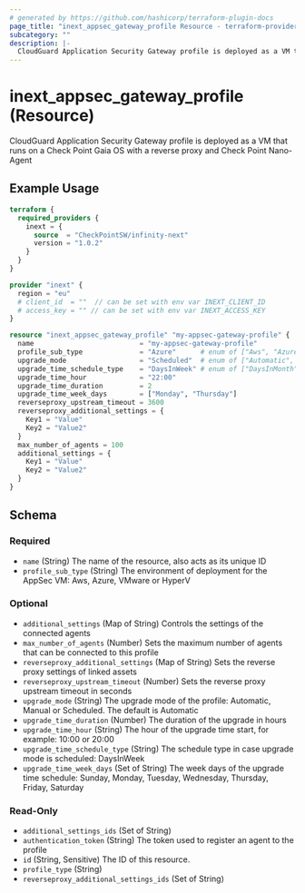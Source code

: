 ```yaml
---
# generated by https://github.com/hashicorp/terraform-plugin-docs
page_title: "inext_appsec_gateway_profile Resource - terraform-provider-infinity-next"
subcategory: ""
description: |-
  CloudGuard Application Security Gateway profile is deployed as a VM that runs on a Check Point Gaia OS with a reverse proxy and Check Point Nano-Agent
---
```


# inext_appsec_gateway_profile (Resource)

CloudGuard Application Security Gateway profile is deployed as a VM that runs on a Check Point Gaia OS with a reverse proxy and Check Point Nano-Agent

## Example Usage

```terraform
terraform {
  required_providers {
    inext = {
      source  = "CheckPointSW/infinity-next"
      version = "1.0.2"
    }
  }
}

provider "inext" {
  region = "eu"
  # client_id  = ""  // can be set with env var INEXT_CLIENT_ID
  # access_key = "" // can be set with env var INEXT_ACCESS_KEY
}

resource "inext_appsec_gateway_profile" "my-appsec-gateway-profile" {
  name                          = "my-appsec-gateway-profile"
  profile_sub_type              = "Azure"      # enum of ["Aws", "Azure", "VMware", "HyperV"]
  upgrade_mode                  = "Scheduled"  # enum of ["Automatic", "Manual", "Scheduled"]
  upgrade_time_schedule_type    = "DaysInWeek" # enum of ["DaysInMonth", "DaysInWeek", "Daily"]
  upgrade_time_hour             = "22:00"
  upgrade_time_duration         = 2
  upgrade_time_week_days        = ["Monday", "Thursday"]
  reverseproxy_upstream_timeout = 3600
  reverseproxy_additional_settings = {
    Key1 = "Value"
    Key2 = "Value2"
  }
  max_number_of_agents = 100
  additional_settings = {
    Key1 = "Value"
    Key2 = "Value2"
  }
}
```

<!-- schema generated by tfplugindocs -->
## Schema

### Required

- `name` (String) The name of the resource, also acts as its unique ID
- `profile_sub_type` (String) The environment of deployment for the AppSec VM: Aws, Azure, VMware or HyperV

### Optional

- `additional_settings` (Map of String) Controls the settings of the connected agents
- `max_number_of_agents` (Number) Sets the maximum number of agents that can be connected to this profile
- `reverseproxy_additional_settings` (Map of String) Sets the reverse proxy settings of linked assets
- `reverseproxy_upstream_timeout` (Number) Sets the reverse proxy upstream timeout in seconds
- `upgrade_mode` (String) The upgrade mode of the profile: Automatic, Manual or Scheduled.
The default is Automatic
- `upgrade_time_duration` (Number) The duration of the upgrade in hours
- `upgrade_time_hour` (String) The hour of the upgrade time start, for example: 10:00 or 20:00
- `upgrade_time_schedule_type` (String) The schedule type in case upgrade mode is scheduled: DaysInWeek
- `upgrade_time_week_days` (Set of String) The week days of the upgrade time schedule: Sunday, Monday, Tuesday, Wednesday, Thursday, Friday, Saturday

### Read-Only

- `additional_settings_ids` (Set of String)
- `authentication_token` (String) The token used to register an agent to the profile
- `id` (String, Sensitive) The ID of this resource.
- `profile_type` (String)
- `reverseproxy_additional_settings_ids` (Set of String)


